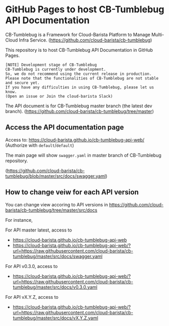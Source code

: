 # GitHub Pages to host CB-Tumblebug API Documentation

CB-Tumblebug is a Framework for Cloud-Barista Platform to Manage Multi-Cloud Infra Service.
(https://github.com/cloud-barista/cb-tumblebug)

This repository is to host CB-Tumblebug API Documentation in GitHub Pages.

```
[NOTE] Development stage of CB-Tumblebug 
CB-Tumblebug is currently under development. 
So, we do not recommend using the current release in production.
Please note that the functionalities of CB-Tumblebug are not stable and secure yet.
If you have any difficulties in using CB-Tumblebug, please let us know.
(Open an issue or Join the cloud-barista Slack)
```

The API document is for CB-Tumblebug master branch (the latest dev branch). 
(https://github.com/cloud-barista/cb-tumblebug/tree/master)


## Access the API documentation page

Access to: https://cloud-barista.github.io/cb-tumblebug-api-web/
(Authorize with `default`/`default`)

The main page will show `swagger.yaml` in master branch of CB-Tumblebug repository.

(https://github.com/cloud-barista/cb-tumblebug/blob/master/src/docs/swagger.yaml)


## How to change veiw for each API version

You can change view accoring to API versions in https://github.com/cloud-barista/cb-tumblebug/tree/master/src/docs

For instance, 

For API master latest, access to 
- https://cloud-barista.github.io/cb-tumblebug-api-web
- https://cloud-barista.github.io/cb-tumblebug-api-web/?url=https://raw.githubusercontent.com/cloud-barista/cb-tumblebug/master/src/docs/swagger.yaml

For API v0.3.0, access to 
- https://cloud-barista.github.io/cb-tumblebug-api-web/?url=https://raw.githubusercontent.com/cloud-barista/cb-tumblebug/master/src/docs/v0.3.0.yaml

For API vX.Y.Z, access to 
- https://cloud-barista.github.io/cb-tumblebug-api-web/?url=https://raw.githubusercontent.com/cloud-barista/cb-tumblebug/master/src/docs/vX.Y.Z.yaml
